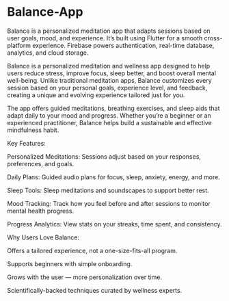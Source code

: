 # Balance-App
Balance is a personalized meditation app that adapts sessions based on user goals, mood, and experience. It’s built using Flutter for a smooth cross-platform experience. Firebase powers authentication, real-time database, analytics, and cloud storage. 

Balance is a personalized meditation and wellness app designed to help users reduce stress, improve focus, sleep better, and boost overall mental well-being. Unlike traditional meditation apps, Balance customizes every session based on your personal goals, experience level, and feedback, creating a unique and evolving experience tailored just for you.

The app offers guided meditations, breathing exercises, and sleep aids that adapt daily to your mood and progress. Whether you’re a beginner or an experienced practitioner, Balance helps build a sustainable and effective mindfulness habit.

Key Features:

Personalized Meditations: Sessions adjust based on your responses, preferences, and goals.

Daily Plans: Guided audio plans for focus, sleep, anxiety, energy, and more.

Sleep Tools: Sleep meditations and soundscapes to support better rest.

Mood Tracking: Track how you feel before and after sessions to monitor mental health progress.

Progress Analytics: View stats on your streaks, time spent, and consistency.

Why Users Love Balance:

Offers a tailored experience, not a one-size-fits-all program.

Supports beginners with simple onboarding.

Grows with the user — more personalization over time.

Scientifically-backed techniques curated by wellness experts.

